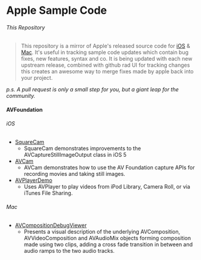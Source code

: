 Apple Sample Code
===============

###### This Repository

>This repository is a mirror of Apple's released source code for [iOS][1] & [Mac][2]. 
>It's useful in tracking sample code updates which contain bug fixes, new features, syntax and co.
>It is being updated with each new upstream release, combined with github rad UI for tracking changes this creates an awesome way to merge fixes made by apple back into your project.

*p.s. A pull request is only a small step for you, but a giant leap for the community.*

#### AVFoundation
###### iOS
 * [SquareCam](https://github.com/sugarso/com.apple.SquareCam)
   * SquareCam demonstrates improvements to the AVCaptureStillImageOutput class in iOS 5
 * [AVCam](https://github.com/sugarso/com.apple.AVCam)
   * AVCam demonstrates how to use the AV Foundation capture APIs for recording movies and taking still images.
 * [AVPlayerDemo](https://github.com/sugarso/com.apple.AVPlayerDemo) 
   * Uses AVPlayer to play videos from iPod Library, Camera Roll, or via iTunes File Sharing.

###### Mac
 * [AVCompositionDebugViewer](https://github.com/sugarso/com.apple.AVCompositionDebugViewer)
   * Presents a visual description of the underlying AVComposition, AVVideoComposition and AVAudioMix objects forming composition made using two clips, adding a cross fade transition in between and audio ramps to the two audio tracks.




[1]: https://developer.apple.com/library/ios/navigation/#section=Resource%20Types&topic=Sample%20Code
[2]: https://developer.apple.com/library/mac/navigation/index.html#topic=Sample+Code&section=Resource+Types
